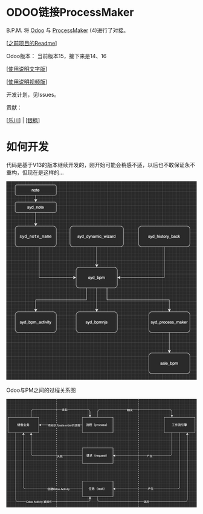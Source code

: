 # ODOO链接ProcessMaker

B.P.M. 将 <a href="http://www.odoo.com">Odoo</a> 与 <a href="https://www.processmaker.com/">ProcessMaker</a> (4)进行了对接。

[<a href="docs/README-OLD.md">之前项目的Readme</a>]

Odoo版本： 当前版本15，接下来是14、16

[<a href="https://baijiahao.baidu.com/builder/preview/s?id=1747820665361723046">使用说明文字版</a>]

[<a href="https://www.bilibili.com/video/BV1tW4y1j7Xa/?spm_id_from=333.999.0.0&vd_source=5d5575c128394d478b50c2ecfa9a5df4">使用说明视频版</a>]

开发计划，见Issues。

贡献：

[<a href="https://github.com/feitas">乐川</a>] | [<a href="https://github.com/granzonchen">银枫</a>]



# 如何开发

代码是基于V13的版本继续开发的，刚开始可能会稍感不适，以后也不敢保证永不重构，但现在是这样的...

<img src="docs/images/modules-depends.png" />

Odoo与PM之间的过程关系图

<img src="docs/images/odoo-pm-process.png" />